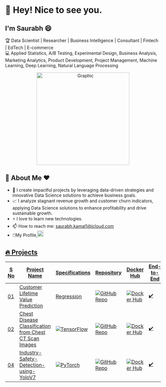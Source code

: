 # 👋 Hey! Nice to see you.

## I'm Saurabh 😄

🏆 Data Scientist | Researcher | Business Intelligence | Consultant | Fintech | EdTech | E-commerce  
💻 Applied Statistics, A/B Testing, Experimental Design, Business Analysis, Marketing Analytics, Product Development, Project Management, Machine Learning, Deep Learning, Natural Language Processing  

<div align="center">
    <img src="https://imarticus.org/blog/wp-content/uploads/2020/09/rt.gif" alt="Graphic" width="300">
</div>

## 👋 About Me ❤️
- 🌱 I create impactful projects by leveraging data-driven strategies and innovative Data Science solutions to achieve business goals.
- 📈 I analyze stagnant revenue growth and customer churn indicators, applying Data Science solutions to enhance profitability and drive sustainable growth.
- ⚡ I love to learn new technologies. 
- 📫 How to reach me: saurabh.kamal1@icloud.com
- 🖱️My Profile<a href="https://www.linkedin.com/in/saurabh-kamal/" target="_blank">
    <img src="https://cdn-icons-png.flaticon.com/512/174/174857.png" alt="LinkedIn" width="20" style="margin-right: 10px;">


## 🔥 Projects

<table>
  <thead>
    <tr>
      <th>S No</th>
      <th>Project Name</th>
      <th>Specifications</th>
      <th>Repository</th>
      <th>Docker Hub</th>
      <th>End-to-End</th>
    </tr>
  </thead>
  <tbody>
    <tr>
      <td>01</td>
      <td>Customer Lifetime Value Prediction</td>
      <td>Regression</td>
      <td><a href="https://github.com/saurabhkamal/clvproject" target="_blank"><img src="https://img.shields.io/badge/GitHub-Repo-blue?logo=github" alt="GitHub Repo"></a></td>
      <td><a href="https://hub.docker.com/your-docker-link" target="_blank"><img src="https://img.shields.io/badge/Docker-Hub-green?logo=docker" alt="Docker Hub"></a></td>
      <td>✔️</td>
    </tr>
    <tr>
      <td>02</td>
      <td>Chest Disease Classification from Chest CT Scan Images</td>
      <td><img src="https://img.shields.io/badge/Deep%20Learning%20CNN-TensorFlow-orange?logo=tensorflow" alt="TensorFlow"></td>
      <td><a href="https://github.com/your-repo-link" target="_blank"><img src="https://img.shields.io/badge/GitHub-Repo-blue?logo=github" alt="GitHub Repo"></a></td>
      <td><a href="https://hub.docker.com/your-docker-link" target="_blank"><img src="https://img.shields.io/badge/Docker-Hub-green?logo=docker" alt="Docker Hub"></a></td>
      <td>✔️</td>
    </tr>
    <tr>
      <td>04</td>
      <td>Industry-Safety-Detection-using-YoloV7</td>
      <td><img src="https://img.shields.io/badge/Deep%20Learning%20CNN-PyTorch-red?logo=pytorch" alt="PyTorch"></td>
      <td><a href="https://github.com/your-repo-link" target="_blank"><img src="https://img.shields.io/badge/GitHub-Repo-blue?logo=github" alt="GitHub Repo"></a></td>
      <td><a href="https://hub.docker.com/your-docker-link" target="_blank"><img src="https://img.shields.io/badge/Docker-Hub-green?logo=docker" alt="Docker Hub"></a></td>
      <td>✔️</td>
    </tr>
    <!-- Add more projects as needed -->
  </tbody>
</table>

